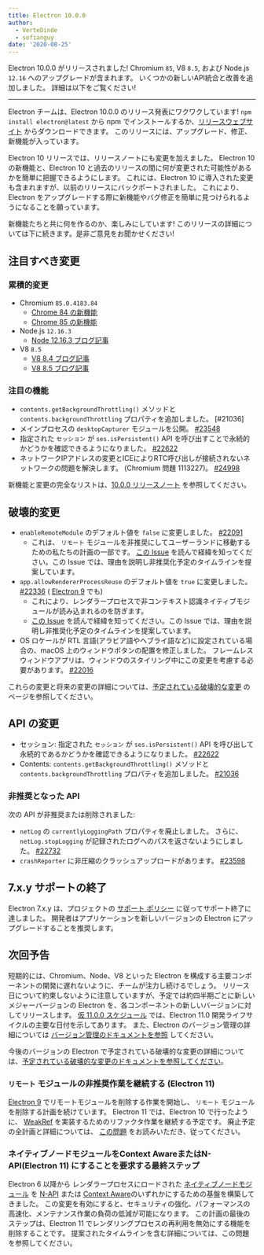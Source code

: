 ```yaml
---
title: Electron 10.0.0
author:
  - VerteDinde
  - sofianguy
date: '2020-08-25'
---
```


Electron 10.0.0 がリリースされました! Chromium `85`, V8 `8.5`, および Node.js `12.16` へのアップグレードが含まれます。 いくつかの新しいAPI統合と改善を追加しました。 詳細は以下をご覧ください!

---

Electron チームは、Electron 10.0.0 のリリース発表にワクワクしています! `npm install electron@latest` から npm でインストールするか、[リリースウェブサイト](https://electronjs.org/releases/stable) からダウンロードできます。 このリリースには、アップグレード、修正、新機能が入っています。

Electron 10 リリースでは、リリースノートにも変更を加えました。 Electron 10 の新機能と、Electron 10 と過去のリリースの間に何が変更された可能性があるかを簡単に把握できるようにします。 これには、Electron 10 に導入された変更も含まれますが、以前のリリースにバックポートされました。 これにより、Electron をアップグレードする際に新機能やバグ修正を簡単に見つけられるようになることを願っています。

新機能たちと共に何を作るのか、楽しみにしています! このリリースの詳細については下に続きます。是非ご意見をお聞かせください!

## 注目すべき変更

### 累積的変更

* Chromium `85.0.4183.84`
    * [Chrome 84 の新機能](https://developers.google.com/web/updates/2020/07/nic84)
    * [Chrome 85 の新機能](https://chromereleases.googleblog.com/2020/08/stable-channel-update-for-desktop_25.html)
* Node.js `12.16.3`
    * [Node 12.16.3 ブログ記事](https://nodejs.org/en/blog/release/v12.16.3/)
* V8 `8.5`
    * [V8 8.4 ブログ記事](https://v8.dev/blog/v8-release-84)
    * [V8 8.5 ブログ記事](https://v8.dev/blog/v8-release-85)

### 注目の機能

* `contents.getBackgroundThrottling()` メソッドと `contents.backgroundThrottling` プロパティを追加しました。 [#21036]
* メインプロセスの `desktopCapturer` モジュールを公開。 [#23548](https://github.com/electron/electron/pull/23548)
* 指定された `セッション` が `ses.isPersistent()` API を呼び出すことで永続的かどうかを確認できるようになりました。 [#22622](https://github.com/electron/electron/pull/22622)
* ネットワークIPアドレスの変更とICEによりRTC呼び出しが接続されないネットワークの問題を解決します。 (Chromium 問題 1113227)。 [#24998](https://github.com/electron/electron/pull/24998)

新機能と変更の完全なリストは、[10.0.0 リリースノート](https://github.com/electron/electron/releases/tag/v10.0.0) を参照してください。

## 破壊的変更

* `enableRemoteModule` のデフォルト値を `false` に変更しました。 [#22091](https://github.com/electron/electron/pull/22091)
    * これは、 `リモート` モジュールを非推奨にしてユーザーランドに移動するための私たちの計画の一部です。 [この Issue](https://github.com/electron/electron/issues/21408) を読んで経緯を知ってください。この Issue では、理由を説明し非推奨化予定のタイムラインを提案しています。
* `app.allowRendererProcessReuse` のデフォルト値を `true` に変更しました。 [#22336](https://github.com/electron/electron/pull/22336) ( [Electron 9](https://github.com/electron/electron/pull/22401) でも)
   * これにより、レンダラープロセスで非コンテキスト認識ネイティブモジュールが読み込まれるのを防ぎます。
   * [この Issue](https://github.com/electron/electron/issues/18397) を読んで経緯を知ってください。この Issue では、理由を説明し非推奨化予定のタイムラインを提案しています。
* OS ロケールが RTL 言語(アラビア語やヘブライ語など)に設定されている場合の、macOS 上のウィンドウボタンの配置を修正しました。 フレームレスウィンドウアプリは、ウィンドウのスタイリング中にこの変更を考慮する必要があります。 [#22016](https://github.com/electron/electron/pull/22016)

これらの変更と将来の変更の詳細については、[予定されている破壊的な変更](https://github.com/electron/electron/electron/blob/master/docs/breaking-changes.md) のページを参照してください。

## API の変更

* セッション: 指定された `セッション` が `ses.isPersistent()` API を呼び出して永続的であるかどうかを確認できるようになりました。 [#22622](https://github.com/electron/electron/pull/22622)
* Contents: `contents.getBackgroundThrottling()` メソッドと `contents.backgroundThrottling` プロパティを追加しました。 [#21036](https://github.com/electron/electron/pull/21036)

### 非推奨となった API

次の API が非推奨または削除されました:

* `netLog` の `currentlyLoggingPath` プロパティを廃止しました。 さらに、 `netLog.stopLogging` が記録されたログへのパスを返さないようにしました。 [#22732](https://github.com/electron/electron/pull/22732)
* `crashReporter` に非圧縮のクラッシュアップロードがあります。 [#23598](https://github.com/electron/electron/pull/23598)

## 7.x.y サポートの終了

Electron 7.x.y は、プロジェクトの [サポート ポリシー](https://electronjs.org/docs/tutorial/support#supported-versions) に従ってサポート終了に達しました。 開発者はアプリケーションを新しいバージョンの Electron にアップグレードすることを推奨します。

## 次回予告

短期的には、Chromium、Node、V8 といった Electron を構成する主要コンポーネントの開発に遅れないように、チームが注力し続けるでしょう。 リリース日について約束しないように注意していますが、予定では約四半期ごとに新しいメジャーバージョンの Electron を、各コンポーネントの新しいバージョンに対してリリースします。 [仮 11.0.0 スケジュール](https://electronjs.org/docs/tutorial/electron-timelines) では、Electron 11.0 開発ライフサイクルの主要な日付を示してあります。 また、Electron のバージョン管理の詳細については [バージョン管理のドキュメントを参照](https://electronjs.org/docs/tutorial/electron-versioning) してください。

今後のバージョンの Electron で予定されている破壊的な変更の詳細については、[予定されている破壊的な変更のドキュメントを参照してください](https://github.com/electron/electron/blob/master/docs/breaking-changes.md)。

### `リモート` モジュールの非推奨作業を継続する (Electron 11)
[Electron 9](https://www.electronjs.org/blog/electron-9-0) でリモートモジュールを削除する作業を開始し、 `リモート` モジュールを削除する計画を続けています。 Electron 11 では、Electron 10 で行ったように、 [WeakRef](https://v8.dev/features/weak-references) を実装するためのリファクタ作業を継続する予定です。 廃止予定の全計画と詳細については、 [この問題](https://github.com/electron/electron/issues/21408) をお読みいただき、従ってください。

### ネイティブノードモジュールをContext AwareまたはN-API(Electron 11) にすることを要求する最終ステップ
Electron 6 以降から レンダラープロセスにロードされた [ネイティブノードモジュール](https://nodejs.org/api/addons.html) を [N-API](https://nodejs.org/api/n-api.html) または [Context Aware](https://nodejs.org/api/addons.html#addons_context_aware_addons)のいずれかにするための基盤を構築してきました。 この変更を有効にすると、セキュリティの強化、パフォーマンスの高速化、メンテナンス作業の負荷の低減が可能になります。 この計画の最後のステップは、Electron 11 でレンダリングプロセスの再利用を無効にする機能を削除することです。 提案されたタイムラインを含む詳細については、この問題 [](https://github.com/electron/electron/issues/18397) を参照してください。
